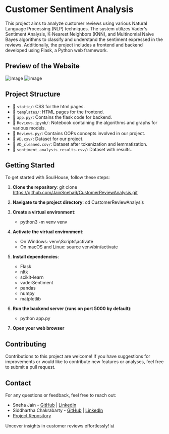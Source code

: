 # Customer Sentiment Analysis

This project aims to analyze customer reviews using various Natural Language Processing (NLP) techniques. The system utilizes Vader's Sentiment Analysis, K-Nearest Neighbors (KNN), and Multinomial Naive Bayes algorithms to classify and understand the sentiment expressed in the reviews. Additionally, the project includes a frontend and backend developed using Flask, a Python web framework.

## Preview of the Website

![image](https://github.com/JainSneha6/CustomerReviewAnalysis/assets/126079866/0a8298c2-69bf-404a-b75d-31843f7625d5)
![image](https://github.com/JainSneha6/CustomerReviewAnalysis/assets/126079866/057f6102-ed4a-424a-826b-5a0f6103d8f2)

## Project Structure

- 📁 `static/`: CSS for the html pages.
- 📁 `templates/`: HTML pages for the frontend.
- 📁 `app.py/`: Contains the flask code for backend.
- 📁 `Reviews.ipynb/`: Notebook containing the algorithms and graphs for various models.
- 📁 `Reviews.py/`: Contains OOPs concepts involved in our project.
- 📁 `AD.csv/`: Dataset for our project.
- 📁 `AD_cleaned.csv/`: Dataset after tokenization and lemmatization.
- 📁 `sentiment_analysis_results.csv/`: Dataset with results.

## Getting Started

To get started with SoulHouse, follow these steps:

1. **Clone the repository**: git clone https://github.com/JainSneha6/CustomerReviewAnalysis.git
   
2. **Navigate to the project directory**: cd CustomerReviewAnalysis
   
3. **Create a virtual environment**:
   
      - python3 -m venv venv
        
4. **Activate the virtual environment**:
   
      - On Windows: venv\Scripts\activate
      - On macOS and Linux: source venv/bin/activate
        
5. **Install dependencies**:
   
      - Flask
      - nltk
      - scikit-learn
      - vaderSentiment
      - pandas
      - numpy
      - matplotlib

6. **Run the backend server (runs on port 5000 by default)**:
   
      - python app.py

7. **Open your web browser** 

## Contributing

Contributions to this project are welcome! If you have suggestions for improvements or would like to contribute new features or analyses, feel free to submit a pull request.

## Contact

For any questions or feedback, feel free to reach out:

- Sneha Jain - [GitHub](https://github.com/JainSneha6) | [LinkedIn](https://www.linkedin.com/in/sneha-jain-473357261/)
- Siddhartha Chakrabarty - [GitHub](https://github.com/SiddharthaChakrabarty) | [LinkedIn](https://www.linkedin.com/in/siddharthachakrabarty)
- [Project Repository](https://github.com/JainSneha6/CustomerReviewAnalysis)

Uncover insights in customer reviews effortlessly! 📊

